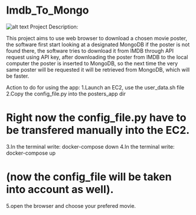 # Imdb_To_Mongo
![alt text](https://qph.cf2.quoracdn.net/main-qimg-70b6a8ad21a92693ab61107591e4fa25-lq)
Project Description:

This project aims to use web browser to download a chosen movie poster,
the software first start looking at a designated MongoDB if the poster is not found there,
the software tries to download it from IMDB through API request using API key,
after downloading the poster from IMDB to the local computer the poster is inserted to MongoDB,
so the next time the very same poster will be requested it will be retrieved from MongoDB,
which will be faster.

Action to do for using the app:
1.Launch an EC2, use the user_data.sh file
2.Copy the config_file.py into the posters_app dir

# Right now the config_file.py have to be transfered manually into the EC2.

3.In the terminal write: docker-compose down
4.In the terminal write: docker-compose up

# (now the config_file will be taken into account as well).

5.open the browser and choose your prefered movie.
